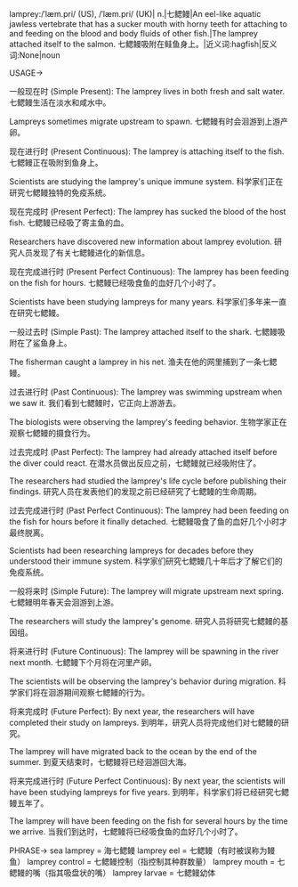 lamprey:/ˈlæm.pri/ (US), /ˈlæm.pri/ (UK)| n.|七鳃鳗|An eel-like aquatic jawless vertebrate that has a sucker mouth with horny teeth for attaching to and feeding on the blood and body fluids of other fish.|The lamprey attached itself to the salmon. 七鳃鳗吸附在鲑鱼身上。|近义词:hagfish|反义词:None|noun


USAGE->

一般现在时 (Simple Present):
The lamprey lives in both fresh and salt water. 七鳃鳗生活在淡水和咸水中。

Lampreys sometimes migrate upstream to spawn. 七鳃鳗有时会洄游到上游产卵。


现在进行时 (Present Continuous):
The lamprey is attaching itself to the fish. 七鳃鳗正在吸附到鱼身上。

Scientists are studying the lamprey's unique immune system. 科学家们正在研究七鳃鳗独特的免疫系统。


现在完成时 (Present Perfect):
The lamprey has sucked the blood of the host fish. 七鳃鳗已经吸了寄主鱼的血。

Researchers have discovered new information about lamprey evolution. 研究人员发现了有关七鳃鳗进化的新信息。


现在完成进行时 (Present Perfect Continuous):
The lamprey has been feeding on the fish for hours. 七鳃鳗已经吸食鱼的血好几个小时了。

Scientists have been studying lampreys for many years. 科学家们多年来一直在研究七鳃鳗。


一般过去时 (Simple Past):
The lamprey attached itself to the shark. 七鳃鳗吸附在了鲨鱼身上。

The fisherman caught a lamprey in his net. 渔夫在他的网里捕到了一条七鳃鳗。


过去进行时 (Past Continuous):
The lamprey was swimming upstream when we saw it. 我们看到七鳃鳗时，它正向上游游去。

The biologists were observing the lamprey's feeding behavior. 生物学家正在观察七鳃鳗的摄食行为。


过去完成时 (Past Perfect):
The lamprey had already attached itself before the diver could react. 在潜水员做出反应之前，七鳃鳗就已经吸附住了。

The researchers had studied the lamprey's life cycle before publishing their findings. 研究人员在发表他们的发现之前已经研究了七鳃鳗的生命周期。


过去完成进行时 (Past Perfect Continuous):
The lamprey had been feeding on the fish for hours before it finally detached. 七鳃鳗吸食了鱼的血好几个小时才最终脱离。

Scientists had been researching lampreys for decades before they understood their immune system. 科学家们研究七鳃鳗几十年后才了解它们的免疫系统。


一般将来时 (Simple Future):
The lamprey will migrate upstream next spring. 七鳃鳗明年春天会洄游到上游。

The researchers will study the lamprey's genome. 研究人员将研究七鳃鳗的基因组。


将来进行时 (Future Continuous):
The lamprey will be spawning in the river next month. 七鳃鳗下个月将在河里产卵。

The scientists will be observing the lamprey's behavior during migration. 科学家们将在洄游期间观察七鳃鳗的行为。


将来完成时 (Future Perfect):
By next year, the researchers will have completed their study on lampreys. 到明年，研究人员将完成他们对七鳃鳗的研究。

The lamprey will have migrated back to the ocean by the end of the summer. 到夏天结束时，七鳃鳗将已经洄游回大海。


将来完成进行时 (Future Perfect Continuous):
By next year, the scientists will have been studying lampreys for five years. 到明年，科学家们将已经研究七鳃鳗五年了。

The lamprey will have been feeding on the fish for several hours by the time we arrive. 当我们到达时，七鳃鳗将已经吸食鱼的血好几个小时了。



PHRASE->
sea lamprey = 海七鳃鳗
lamprey eel = 七鳃鳗（有时被误称为鳗鱼）
lamprey control = 七鳃鳗控制（指控制其种群数量）
lamprey mouth = 七鳃鳗的嘴（指其吸盘状的嘴）
lamprey larvae = 七鳃鳗幼体
